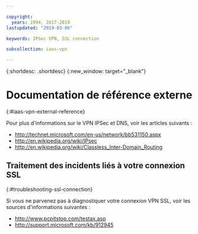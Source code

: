 ```yaml
---

copyright:
  years: 1994, 2017-2019
lastupdated: "2019-03-06"

keywords: IPSec VPN, SSL connection

subcollection: iaas-vpn

---
```


{:shortdesc: .shortdesc}
{:new_window: target="_blank"}

# Documentation de référence externe
{:#iaas-vpn-external-reference}

Pour plus d'informations sur le VPN IPSec et DNS, voir les articles suivants :

 * http://technet.microsoft.com/en-us/network/bb531150.aspx<br/>
 * http://en.wikipedia.org/wiki/IPsec<br/>
 * http://en.wikipedia.org/wiki/Classless_Inter-Domain_Routing<br/>


## Traitement des incidents liés à votre connexion SSL
{:#troubleshooting-ssl-connection}

Si vous ne parvenez pas à diagnostiquer votre connexion VPN SSL, voir les sources d'informations suivantes :

 * http://www.pcpitstop.com/testax.asp
 * http://support.microsoft.com/kb/912945
